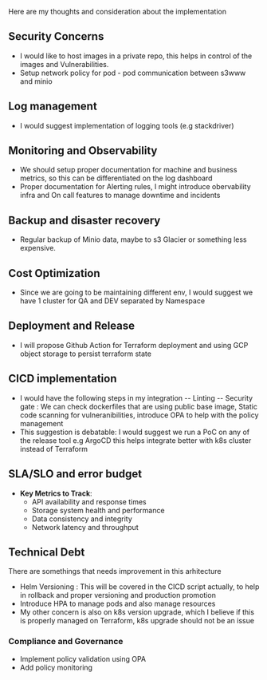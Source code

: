 Here are my thoughts and consideration about the implementation

## Security Concerns
- I would like to host  images in a private repo, this helps in control of the images and Vulnerabilities.
- Setup network policy for pod - pod communication between s3www and minio



## Log management
- I would suggest implementation of logging tools (e.g stackdriver)


## Monitoring and Observability
- We should setup proper documentation for machine and business metrics, so this can be differentiated on the log dashboard
- Proper documentation for Alerting rules, I might introduce obervability infra and On call features to manage downtime and incidents

## Backup and disaster recovery
- Regular backup of Minio data, maybe to s3 Glacier or something less expensive.

## Cost Optimization
- Since we are going to be maintaining different env, I would suggest we have 1 cluster for QA and DEV separated by Namespace

##  Deployment and Release 
- I will propose Github Action for Terraform deployment and using GCP object storage to persist terraform state


## CICD implementation
- I would have the following steps in my integration
-- Linting 
-- Security gate : We can check dockerfiles that are using public base image, Static code scanning for vulneranibilities, introduce OPA to help with the policy management
- This suggestion is debatable: I would suggest we run a PoC on any of the release tool e.g ArgoCD this helps integrate better with k8s cluster instead of Terraform

## SLA/SLO and error budget

- **Key Metrics to Track**:
  - API availability and response times
  - Storage system health and performance
  - Data consistency and integrity
  - Network latency and throughput



## Technical Debt
There are somethings that needs improvement in this arhitecture
- Helm Versioning : This will be covered in the CICD script actually, to help in rollback and proper versioning and production promotion
- Introduce HPA to manage pods and also manage resources
- My other concern is also on k8s version upgrade, which I believe if this is properly managed on Terraform, k8s upgrade should not be an issue

### Compliance and Governance
   - Implement policy validation using OPA
   - Add policy monitoring 





